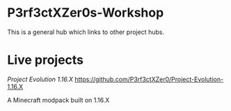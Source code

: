 # P3rf3ctXZer0s-Workshop
This is a general hub which links to other project hubs.

# Live projects

*Project Evolution 1.16.X* 
https://github.com/P3rf3ctXZer0/Project-Evolution-1.16.X

A Minecraft modpack built on 1.16.X
